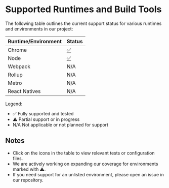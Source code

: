 # Supported Runtimes and Build Tools

The following table outlines the current support status for various runtimes and environments in our project:

| Runtime/Environment | Status |
|---------------------|-----------|
| Chrome           | [✅](.github/workflows/callable-e2e-test.yml) | 
| Node             | [✅](packages/e2e-tests/node/jest.config.ts) | 
| Webpack                | N/A        | 
| Rollup                 | N/A        |
| Metro                    | N/A      |
| React Natives            | N/A      |

Legend:
- ✅ Fully supported and tested
- ⚠️ Partial support or in progress
- N/A Not applicable or not planned for support

## Notes

- Click on the icons in the table to view relevant tests or configuration files.
- We are actively working on expanding our coverage for environments marked with ⚠️.
- If you need support for an unlisted environment, please open an issue in our repository.

